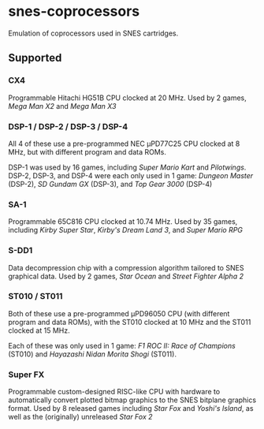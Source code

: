 # snes-coprocessors

Emulation of coprocessors used in SNES cartridges.

## Supported

### CX4

Programmable Hitachi HG51B CPU clocked at 20 MHz. Used by 2 games, _Mega Man X2_ and _Mega Man X3_

### DSP-1 / DSP-2 / DSP-3 / DSP-4

All 4 of these use a pre-programmed NEC µPD77C25 CPU clocked at 8 MHz, but with different program and data ROMs.

DSP-1 was used by 16 games, including _Super Mario Kart_ and _Pilotwings_. DSP-2, DSP-3, and DSP-4 were each only used in 1 game: _Dungeon Master_ (DSP-2), _SD Gundam GX_ (DSP-3), and _Top Gear 3000_ (DSP-4)

### SA-1

Programmable 65C816 CPU clocked at 10.74 MHz. Used by 35 games, including _Kirby Super Star_, _Kirby's Dream Land 3_, and _Super Mario RPG_

### S-DD1

Data decompression chip with a compression algorithm tailored to SNES graphical data. Used by 2 games, _Star Ocean_ and _Street Fighter Alpha 2_

### ST010 / ST011

Both of these use a pre-programmed µPD96050 CPU (with different program and data ROMs), with the ST010 clocked at 10 MHz and the ST011 clocked at 15 MHz.

Each of these was only used in 1 game: _F1 ROC II: Race of Champions_ (ST010) and _Hayazashi Nidan Morita Shogi_ (ST011).

### Super FX

Programmable custom-designed RISC-like CPU with hardware to automatically convert plotted bitmap graphics to the SNES bitplane graphics format. Used by 8 released games including _Star Fox_ and _Yoshi's Island_, as well as the (originally) unreleased _Star Fox 2_